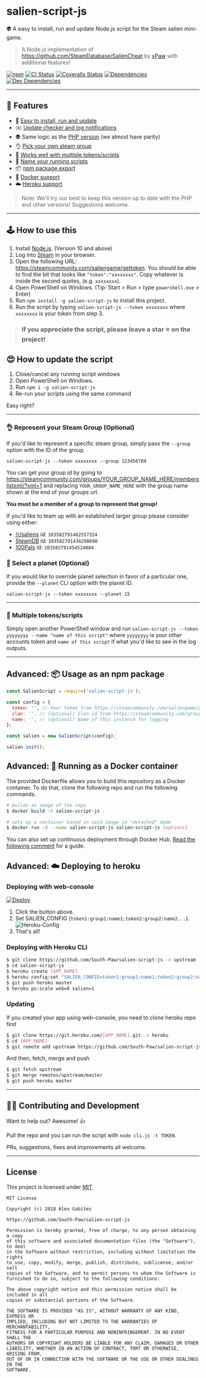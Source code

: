 # salien-script-js

👽 A easy to install, run and update Node.js script for the Steam salien mini-game.

> A Node.js implementation of https://github.com/SteamDatabase/SalienCheat by [xPaw](https://github.com/xPaw) with additional features!

[![npm](https://img.shields.io/npm/v/salien-script-js.svg)](https://www.npmjs.com/package/salien-script-js)
[![CI Status](https://img.shields.io/travis/South-Paw/salien-script-js.svg)](https://travis-ci.org/South-Paw/salien-script-js)
[![Coveralls Status](https://img.shields.io/coveralls/github/South-Paw/salien-script-js.svg)](https://coveralls.io/github/South-Paw/salien-script-js)
[![Dependencies](https://david-dm.org/South-Paw/salien-script-js.svg)](https://david-dm.org/South-Paw/salien-script-js)
[![Dev Dependencies](https://david-dm.org/South-Paw/salien-script-js/dev-status.svg)](https://david-dm.org/South-Paw/salien-script-js?type=dev)

---

## 🌈 Features

* 🎉 [Easy to install, run and update](#️-how-to-use-this)
* ✉️ [Update checker and log notifications](#-how-to-update-the-script)
* 👽 Same logic as the [PHP version](https://github.com/SteamDatabase/SalienCheat) (we almost have parity)
* 👌 [Pick your own steam group](#-represent-your-steam-group-optional)
* 👥 [Works well with multiple tokens/scripts](#-multiple-tokensscripts)
* 👀 [Name your running scripts](#-multiple-tokensscripts)
* 📦 [npm package export](#advanced--usage-as-an-npm-package)
* 🐳 [Docker support](#advanced--running-as-a-docker-container)
* ☁️ [Heroku support](#advanced-️-deploying-to-heroku)

> Note: We'll try our best to keep this version up to date with the PHP and other versions! Suggestions welcome.

---

## 🕹️ How to use this

1. Install [Node.js](https://nodejs.org/en/). (Version 10 and above)
2. Log into [Steam](http://store.steampowered.com/) in your browser.
3. Open the following URL: <https://steamcommunity.com/saliengame/gettoken>. You should be able to find the bit that looks like `"token":"xxxxxxxx"`. Copy whatever is inside the second quotes, (e.g. `xxxxxxxx`).
4. Open PowerShell on Windows. (Tip: Start > Run > type `powershell.exe` > Enter)
5. Run `npm install -g salien-script-js` to install this project.
6. Run the script by typing `salien-script-js --token xxxxxxxx` where `xxxxxxxx` is your token from step 3.

> ### If you appreciate the script, please leave a star ⭐ on the project!

## 😍 How to update the script

1. Close/cancel any running script windows
2. Open PowerShell on Windows.
3. Run `npm i -g salien-script-js`
4. Re-run your scripts using the same command

Easy right?

---

### 👌 Represent your Steam Group (Optional)

If you'd like to represent a specific steam group, simply pass the `--group` option with the ID of the group.

```sh-session
salien-script-js --token xxxxxxxx --group 123456789
```

You can get your group id by going to https://steamcommunity.com/groups/YOUR_GROUP_NAME_HERE/memberslistxml/?xml=1 and replacing `YOUR_GROUP_NAME_HERE` with the group name shown at the end of your groups url.

**You must be a member of a group to represent that group!**

If you'd like to team up with an established larger group please consider using either:

* [/r/saliens](https://steamcommunity.com/groups/summersaliens) id: `103582791462557324`
* [SteamDB](https://steamcommunity.com/groups/steamdb) id: `103582791434298690`
* [100Pals](https://steamcommunity.com/groups/100pals) id: `103582791454524084`

### 🌌 Select a planet (Optional)

If you would like to override planet selection in favor of a particular one, provide the `--planet` CLI option with the planet ID.

```sh-session
salien-script-js --token xxxxxxxx --planet 15
```

---

### 👥 Multiple tokens/scripts

Simply open another PowerShell window and run `salien-script-js --token yyyyyyyy --name "name of this script"` where `yyyyyyyy` is your other accounts token and `name of this script` if what you'd like to see in the log outputs.

---

## Advanced: 📦 Usage as an npm package

```js
const SalienScript = require('salien-script-js');

const config = {
  token: '', // Your token from https://steamcommunity.com/saliengame/gettoken
  clan: '', // (optional) Clan id from https://steamcommunity.com/groups/YOUR_GROUP_NAME_HERE/memberslistxml/?xml=1
  name: '', // (optional) Name of this instance for logging
};

const salien = new SalienScript(config);

salien.init();
```

## Advanced: 🐳 Running as a Docker container

The provided Dockerfile allows you to build this repository as a Docker container. To do that, clone the following repo and run the following commands.

```bash
# builds an image of the repo
$ docker build -t salien-script-js .

# sets up a container based on said image in "detached" mode
$ docker run -d --name salien-script-js salien-script-js [options]
```

You can also set up continuous deployment through Docker Hub. [Read the following comment](https://github.com/South-Paw/salien-script-js/pull/11#issuecomment-399747215) for a guide.

## Advanced: ☁️ Deploying to heroku

### Deploying with web-console

[![Deploy](https://www.herokucdn.com/deploy/button.svg)](https://heroku.com/deploy)

1. Click the button above.
2. Set SALIEN_CONFIG (`token1:group1:name1;token2:group2:name2...`).
![Heroku-Config](https://i.imgur.com/07KcyVC.png)
3. That's all!

### Deploying with Heroku CLI

```bash
$ git clone https://github.com/South-Paw/salien-script-js -o upstream
$ cd salien-script-js
$ heroku create [APP_NAME]
$ heroku config:set "SALIEN_CONFIG=token1:group1:name1;token2:group2:name2..."
$ git push heroku master
$ heroku ps:scale web=0 salien=1
```

### Updating

If you created your app using web-console, you need to clone heroku repo first

```bash
$ git clone https://git.heroku.com/[APP_NAME].git -o heroku
$ cd [APP_NAME]
$ git remote add upstream https://github.com/South-Paw/salien-script-js.git
```

And then, fetch, merge and push

```bash
$ git fetch upstream
$ git merge remotes/upstream/master
$ git push heroku master
```

---

## 👨‍💻 Contributing and Development

Want to help out? Awesome! 👍

Pull the repo and you can run the script with `node cli.js -t TOKEN`.

PRs, suggestions, fixes and improvements all welcome.

---

## License

This project is licensed under [MIT](https://github.com/South-Paw/salien-script-js/blob/master/LICENSE)

```
MIT License

Copyright (c) 2018 Alex Gabites

https://github.com/South-Paw/salien-script-js

Permission is hereby granted, free of charge, to any person obtaining a copy
of this software and associated documentation files (the "Software"), to deal
in the Software without restriction, including without limitation the rights
to use, copy, modify, merge, publish, distribute, sublicense, and/or sell
copies of the Software, and to permit persons to whom the Software is
furnished to do so, subject to the following conditions:

The above copyright notice and this permission notice shall be included in all
copies or substantial portions of the Software.

THE SOFTWARE IS PROVIDED "AS IS", WITHOUT WARRANTY OF ANY KIND, EXPRESS OR
IMPLIED, INCLUDING BUT NOT LIMITED TO THE WARRANTIES OF MERCHANTABILITY,
FITNESS FOR A PARTICULAR PURPOSE AND NONINFRINGEMENT. IN NO EVENT SHALL THE
AUTHORS OR COPYRIGHT HOLDERS BE LIABLE FOR ANY CLAIM, DAMAGES OR OTHER
LIABILITY, WHETHER IN AN ACTION OF CONTRACT, TORT OR OTHERWISE, ARISING FROM,
OUT OF OR IN CONNECTION WITH THE SOFTWARE OR THE USE OR OTHER DEALINGS IN THE
SOFTWARE.
```
